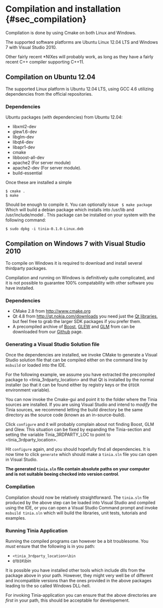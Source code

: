 Compilation and installation {#sec_compilation}
============================

Compilation is done by using Cmake on both Linux and Windows.

The supported software platforms are Ubuntu Linux 12.04 LTS and Windows 7 with
Visual Studio 2010. 

Other fairly recent *NIXes will probably work, as long as they have a
fairly recent C++ compiler supporting C++11.

Compilation on Ubuntu 12.04
---------------------------
The supported Linux platform is Ubuntu 12.04 LTS, using GCC 4.6 utilizing 
dependencies from the official repositories.

### Dependencies 

Ubuntu packages (with dependencies) from Ubuntu 12.04:

- libxml2-dev
- glew1.6-dev
- libglm-dev
- libqt4-dev
- libapr1-dev
- cmake
- libboost-all-dev
- apache2 (For server module)
- apache2-dev (For server module).
- build-essential

Once these are installed a simple 

    $ cmake . 
    $ make 

Should be enough to compile it. You can optionally issue
` $ make package` Which will build a debian package which installs into
/usr/lib and /usr/include/model . This package can be installed on your
system with the following command:

`$ sudo dpkg -i tinia-0.1.0-Linux.deb`

Compilation on Windows 7 with Visual Studio 2010
------------------------------------------------
To compile on Windows it is required to download and install several
thirdparty packages. 

Compilation and running on Windows is definitively quite complicated, 
and it is not possible to guarantee 100% compatability with other software
you have installed.

### Dependencies

- CMake 2.8 from <http://www.cmake.org>
- Qt 4.8 from <http://qt.nokia.com/downloads> you need just the [Qt libraries](http://qt.nokia.com/downloads/windows-cpp-vs2010), but
  feel free to grab the larger SDK packages if you prefer them. 
- A precompiled archive of [Boost](http://www.boost.org), [GLEW](http://glew.sf.net) and [GLM](http://glm.g-truc.net/)
  from can be downloaded from our [Github](https://github.com/downloads/hetcomp/tinia/Tinia_3rdParty-18.07.12.zip) page.
  
### Generating a Visual Studio Solution file

Once the dependencies are installed, we invoke CMake to generate a Visual Studio
solution file that can be compiled either on the command line by `msbuild` or loaded
into the IDE. 

For the following example, we assume you have extracted the precompiled 
package to <tinia_3rdparty_location> and that Qt is installed by the normal installer (so that
it can be found either by registry keys or the `QTDIR` environment variable).

You can now invoke the Cmake-gui and point it to the folder where the Tinia
sources are installed. If you are using Visual Studio and intend to _modify_
the Tinia sources, we recommend letting the build directory be the same directory
as the source code (known as an  in-source-build).

Click `configure` and it will probably complain about not finding Boost, GLM and
Glew. This situation can be fixed by expanding the Tinia-section and setting
the variable Tinia_3RDPARTY_LOC to point to <tinia_3rdparty_location>.

Hit `configure` again, and you should hopefully find all dependencies.
It is now time to click `generate` which should make a `tinia.sln` file
you can open in Visual Studio.

**The generated `tinia.sln` file contain absolute paths on your computer
and is not suitable beeing checked into version control**.

### Compilation

Compilation should now be relatively straightforward. The `tinia.sln` file
produced by the above step can be loaded into Visual Studio and compiled using
the IDE, or you can open a Visual Studio Command prompt and invoke `msbuild tinia.sln`
which will build the libraries, unit tests, tutorials and examples.

### Running Tinia Application

Running the compiled programs can however be a bit troublesome.
You _must_ ensure that the following is in you path:
- `<tinia_3rdparty_location>\bin` 
- `QTDIR`\bin

It is possible you have installed other tools which include dlls from 
the package above in your path. However, they might very well be of
different and incompatible versions than the ones provided in the above 
packages leading to the so called Windows DLL-hell.

For invoking Tinia-application you can ensure that the above directories are
_first_ in your path, this should be acceptable for developement. 
